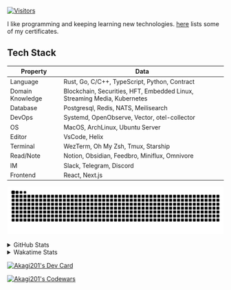 <!-- markdownlint-disable MD041 MD010 MD033 -->
[![Visitors](https://api.visitorbadge.io/api/daily?path=Akagi201%2FAkagi201&label=Visitors%20Today&countColor=%2337d67a)](https://visitorbadge.io/status?path=Akagi201%2FAkagi201)

I like programming and keeping learning new technologies. [here](https://github.com/Akagi201/blockchain) lists some of my certificates.

## Tech Stack

| Property         	| Data                                                                               	|
|------------------	|------------------------------------------------------------------------------------	|
| Language         	| Rust, Go, C/C++, TypeScript, Python, Contract                                       |
| Domain Knowledge 	| Blockchain, Securities, HFT, Embedded Linux, Streaming Media, Kubernetes            |
| Database         	| Postgresql, Redis, NATS, Meilisearch                                                   |
| DevOps            | Systemd, OpenObserve, Vector, otel-collector                                        |
| OS               	| MacOS, ArchLinux, Ubuntu Server                                                     |
| Editor           	| VsCode, Helix                                                                       |
| Terminal          | WezTerm, Oh My Zsh, Tmux, Starship                                                  |
| Read/Note         | Notion, Obsidian, Feedbro, Miniflux, Omnivore                                       |
| IM               	| Slack, Telegram, Discord                                                            |
| Frontend          | React, Next.js                                                                      |

[![github contribution grid snake animation](https://raw.githubusercontent.com/Akagi201/Akagi201/output/github-contribution-grid-snake.svg#gh-light-mode-only)](https://github.com/Akagi201)

<details>
<summary>GitHub Stats</summary>
  <a href="https://github.com/Akagi201"><img alt="Profile Detail" src="https://raw.githubusercontent.com/Akagi201/Akagi201/master/profile-summary-card-output/dracula/0-profile-details.svg" /></a>
  <a href="https://github.com/Akagi201"><img alt="Github Stats" src="https://raw.githubusercontent.com/Akagi201/Akagi201/master/profile-summary-card-output/dracula/3-stats.svg" /></a>
  <a href="https://github.com/Akagi201"><img alt="Lang By Commits" src="https://raw.githubusercontent.com/Akagi201/Akagi201/master/profile-summary-card-output/dracula/2-most-commit-language.svg" /></a>
</details>

<details>
<summary>Wakatime Stats</summary>
<br>

<!--START_SECTION:waka-->

```txt
From: 30 May 2024 - To: 06 June 2024

Total Time: 36 hrs 3 mins

Other        29 hrs 37 mins  ████████████████████▓░░░░   82.17 %
sh           2 hrs 6 mins    █▒░░░░░░░░░░░░░░░░░░░░░░░   05.85 %
Markdown     1 hr 19 mins    █░░░░░░░░░░░░░░░░░░░░░░░░   03.70 %
Rust         1 hr 8 mins     ▓░░░░░░░░░░░░░░░░░░░░░░░░   03.16 %
Python       34 mins         ▒░░░░░░░░░░░░░░░░░░░░░░░░   01.61 %
JSON         19 mins         ▒░░░░░░░░░░░░░░░░░░░░░░░░   00.91 %
Solidity     13 mins         ░░░░░░░░░░░░░░░░░░░░░░░░░   00.64 %
Go           13 mins         ░░░░░░░░░░░░░░░░░░░░░░░░░   00.61 %
Bash         8 mins          ░░░░░░░░░░░░░░░░░░░░░░░░░   00.37 %
TypeScript   7 mins          ░░░░░░░░░░░░░░░░░░░░░░░░░   00.33 %
```

<!--END_SECTION:waka-->

</details>

<a href="https://dly.to/lajulH68cRC"><img src="https://api.daily.dev/devcards/v2/0PgLIuTCuccboR3DWDI4I.png?type=wide&r=z7i" width="900" alt="Akagi201's Dev Card"/></a>

<a href="https://www.codewars.com/users/Akagi201"><img alt="Akagi201's Codewars" src="https://www.codewars.com/users/Akagi201/badges/small"></a>
